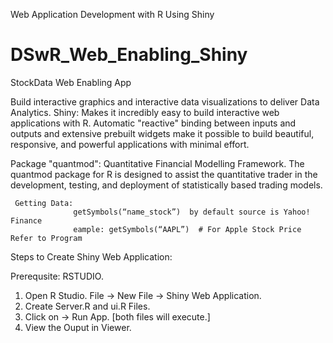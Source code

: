 Web Application Development with R Using Shiny
# DSwR_Web_Enabling_Shiny
StockData Web Enabling App

Build interactive graphics and interactive data visualizations to deliver Data Analytics.
Shiny:
Makes it incredibly easy to build interactive web applications with R. 
Automatic "reactive" binding between inputs and outputs and extensive prebuilt widgets make it possible to build beautiful, 
responsive, and powerful applications with minimal effort.

Package "quantmod": Quantitative Financial Modelling Framework.
     The quantmod package for R is designed to assist the quantitative trader in the development, testing, and deployment of statistically based trading models. 
     
     Getting Data: 
                  getSymbols(“name_stock”)  by default source is Yahoo! Finance
                  eample: getSymbols(“AAPL”)  # For Apple Stock Price  Refer to Program

Steps to Create Shiny Web Application:

Prerequsite:  RSTUDIO.

1) Open R Studio.
    File -> New File -> Shiny Web Application.
2) Create Server.R and ui.R Files. 
3) Click on -> Run App. [both files will execute.]
4) View the Ouput in Viewer.

   
